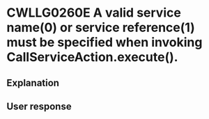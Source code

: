 # CWLLG0260E A valid service name(0) or service reference(1) must be specified when invoking CallServiceAction.execute().

## Explanation

## User response